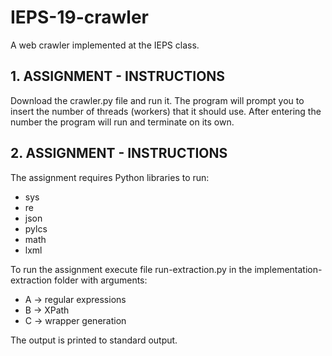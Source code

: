 # IEPS-19-crawler
A web crawler implemented at the IEPS class.

## 1. ASSIGNMENT - INSTRUCTIONS

Download the crawler.py file and run it. The program will prompt you to insert the number of threads (workers) that it should use. After entering the number the program will run and terminate on its own.

## 2. ASSIGNMENT - INSTRUCTIONS

The assignment requires Python libraries to run:
- sys
- re
- json
- pylcs
- math
- lxml

To run the assignment execute file run-extraction.py in the implementation-extraction folder with arguments:
- A -> regular expressions
- B -> XPath
- C -> wrapper generation

The output is printed to standard output.
